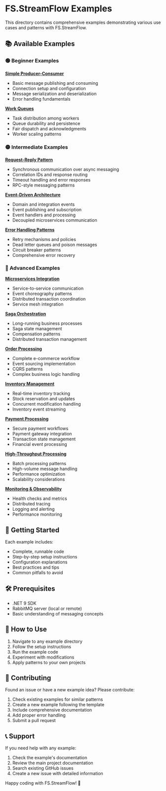 # FS.StreamFlow Examples

This directory contains comprehensive examples demonstrating various use cases and patterns with FS.StreamFlow.

## 📚 Available Examples

### 🟢 Beginner Examples

**[Simple Producer-Consumer](simple-producer-consumer.md)**
- Basic message publishing and consuming
- Connection setup and configuration
- Message serialization and deserialization
- Error handling fundamentals

**[Work Queues](work-queues.md)**
- Task distribution among workers
- Queue durability and persistence
- Fair dispatch and acknowledgments
- Worker scaling patterns

### 🟡 Intermediate Examples

**[Request-Reply Pattern](request-reply-pattern.md)**
- Synchronous communication over async messaging
- Correlation IDs and response routing
- Timeout handling and error responses
- RPC-style messaging patterns

**[Event-Driven Architecture](event-driven-architecture.md)**
- Domain and integration events
- Event publishing and subscription
- Event handlers and processing
- Decoupled microservices communication

**[Error Handling Patterns](error-handling-patterns.md)**
- Retry mechanisms and policies
- Dead letter queues and poison messages
- Circuit breaker patterns
- Comprehensive error recovery

### 🔴 Advanced Examples

**[Microservices Integration](microservices-integration.md)**
- Service-to-service communication
- Event choreography patterns
- Distributed transaction coordination
- Service mesh integration

**[Saga Orchestration](saga-orchestration.md)**
- Long-running business processes
- Saga state management
- Compensation patterns
- Distributed transaction management

**[Order Processing](order-processing.md)**
- Complete e-commerce workflow
- Event sourcing implementation
- CQRS patterns
- Complex business logic handling

**[Inventory Management](inventory-management.md)**
- Real-time inventory tracking
- Stock reservation and updates
- Concurrent modification handling
- Inventory event streaming

**[Payment Processing](payment-processing.md)**
- Secure payment workflows
- Payment gateway integration
- Transaction state management
- Financial event processing

**[High-Throughput Processing](high-throughput-processing.md)**
- Batch processing patterns
- High-volume message handling
- Performance optimization
- Scalability considerations

**[Monitoring & Observability](monitoring-observability.md)**
- Health checks and metrics
- Distributed tracing
- Logging and alerting
- Performance monitoring

## 🚀 Getting Started

Each example includes:
- Complete, runnable code
- Step-by-step setup instructions
- Configuration explanations
- Best practices and tips
- Common pitfalls to avoid

## 🛠️ Prerequisites

- .NET 9 SDK
- RabbitMQ server (local or remote)
- Basic understanding of messaging concepts

## 📖 How to Use

1. Navigate to any example directory
2. Follow the setup instructions
3. Run the example code
4. Experiment with modifications
5. Apply patterns to your own projects

## 🤝 Contributing

Found an issue or have a new example idea? Please contribute:

1. Check existing examples for similar patterns
2. Create a new example following the template
3. Include comprehensive documentation
4. Add proper error handling
5. Submit a pull request

## 📞 Support

If you need help with any example:

1. Check the example's documentation
2. Review the main project documentation
3. Search existing GitHub issues
4. Create a new issue with detailed information

Happy coding with FS.StreamFlow! 🚀 